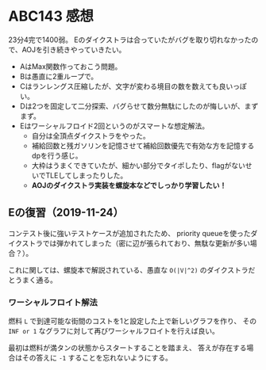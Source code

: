 # ABC143 感想

23分4完で1400弱。
Eのダイクストラは合っていたがバグを取り切れなかったので、AOJを引き続きやっていきたい。

- AはMax関数作っておこう問題。
- Bは愚直に2重ループで。
- Cはランレングス圧縮したが、文字が変わる境目の数を数えても良いっぽい。
- Dは2つを固定して二分探索、バグらせて数分無駄にしたのが悔しいが、まずまず。
- Eはワーシャルフロイド2回というのがスマートな想定解法。
  - 自分は全頂点ダイクストラをやった。
  - 補給回数と残ガソリンを記憶させて補給回数優先で有効な方を記憶するdpを行う感じ。
  - 大枠はうまくできていたが、細かい部分でタイポしたり、flagがないせいでTLEしてしまったりした。
  - **AOJのダイクストラ実装を螺旋本などでしっかり学習したい！**

## Eの復習（2019-11-24）

コンテスト後に強いテストケースが追加されたため、
priority queueを使ったダイクストラでは弾かれてしまった（密に辺が張られており、無駄な更新が多い場合？）。

これに関しては、螺旋本で解説されている、愚直な `O(|V|^2)` のダイクストラだとうまく通る。

### ワーシャルフロイト解法

燃料 `L` で到達可能な街間のコストを1と設定した上で新しいグラフを作り、
その `INF or 1` なグラフに対して再びワーシャルフロイトを行えば良い。

最初は燃料が満タンの状態からスタートすることを踏まえ、
答えが存在する場合はその答えに `-1` することを忘れないようにする。

